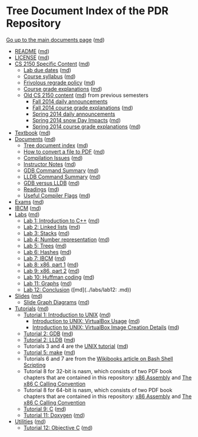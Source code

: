 # Tree Document Index of the PDR Repository

[Go up to the main documents page](index.html) ([md](index.md))

- [README](../README.html) ([md](../README.md))
- [LICENSE](../LICENSE.html) ([md](../LICENSE.md))
- [CS 2150 Specific Content](../uva/index.html) ([md](../uva/index.md))
    - [Lab due dates](../uva/labduedates.html) ([md](../uva/labduedates.md))
    - [Course syllabus](../uva/syllabus.html) ([md](../uva/syllabus.md))
    - [Frivolous regrade policy](../uva/frivolous-regrades.html) ([md](../uva/frivolous-regrades.md))
    - [Course grade explanations](../uva/grades.html) ([md](../uva/grades.md))
	- [Old CS 2150 content](../uva/old/index.html) ([md](../uva/old/index.md)) from previous semesters
        - [Fall 2014 daily announcements](../uva/old/daily-announcements-fall-2014.html)
        - [Fall 2014 course grade explanations](../uva/old/grades-fall-2014.html) ([md](../uva/old/grades-fall-2014.md))
        - [Spring 2014 daily announcements](../uva/old/daily-announcements-spring-2014.html)
    	- [Spring 2014 snow Day Impacts](../uva/old/snowdays-spring-2014.html) ([md](../uva/old/snowdays-spring-2014.md))
	    - [Spring 2014 course grade explanations](../uva/old/grades-spring-2014.html) ([md](../uva/old/grades-spring-2014.md))
- [Textbook](../book/index.html) ([md](../book/index.md))
- [Documents](../docs/index.html) ([md](../docs/index.md))
    - [Tree document index](../docs/tree.html) ([md](../docs/tree.md))
    - [How to convert a file to PDF](../docs/convert_to_pdf.html) ([md](../docs/convert_to_pdf.md))
    - [Compilation Issues](../docs/compilation.html) ([md](../docs/compilation.md))
    - [Instructor Notes](../docs/instructor.html) ([md](../docs/instructor.md))
    - [GDB Command Summary](../docs/gdb_summary.html) ([md](../docs/gdb_summary.md))
    - [LLDB Command Summary](../docs/lldb_summary.html) ([md](../docs/lldb_summary.md))
	- [GDB versus LLDB](../docs/gdb_vs_lldb.html) ([md](../docs/gdb_vs_lldb.md))
	- [Readings](../docs/readings.html) ([md](../docs/readings.md))
    - [Useful Compiler Flags](../docs/compiler_flags.html) ([md](../docs/compiler_flags.md))
- [Exams](../exams/index.html) ([md](../exams/index.md))
- [IBCM](../ibcm/ibcm.html) ([md](../ibcm/ibcm.md))
- [Labs](../labs/index.html) ([md](../labs/index.md))
    - [Lab 1: Introduction to C++](../labs/lab01/index.html) ([md](../labs/lab01/index.md))
    - [Lab 2: Linked lists](../labs/lab02/index.html) ([md](../labs/lab02/index.md))
    - [Lab 3: Stacks](../labs/lab03/index.html) ([md](../labs/lab03/index.md))
    - [Lab 4: Number representation](../labs/lab04/index.html) ([md](../labs/lab04/index.md))
    - [Lab 5: Trees](../labs/lab05/index.html) ([md](../labs/lab05/index.md))
    - [Lab 6: Hashes](../labs/lab06/index.html) ([md](../labs/lab06/index.md))
    - [Lab 7: IBCM](../labs/lab07/index.html) ([md](../labs/lab07/index.md))
    - [Lab 8: x86, part 1](../labs/lab08/index.html) ([md](../labs/lab08/index.md))
    - [Lab 9: x86, part 2](../labs/lab09/index.html) ([md](../labs/lab09/index.md))
    - [Lab 10: Huffman coding](../labs/lab10/index.html) ([md](../labs/lab10/index.md))
    - [Lab 11: Graphs](../labs/lab11/index.html) ([md](../labs/lab11/index.md))
    - [Lab 12: Conclusion](../labs/lab12/index.html) ([md](../labs/lab12: .md))
- [Slides](../slides/index.html) ([md](../slides/index.md))
    - [Slide Graph Diagrams](../slides/graphs/index.html) ([md](../slides/graphs/index.md))
- [Tutorials](../tutorials/index.html) ([md](../tutorials/index.md))
    - [Tutorial 1: Introduction to UNIX](../tutorials/01-intro-unix/index.html) ([md](../tutorials/01-intro-unix/index.md))
        - [Introduction to UNIX: VirtualBox Usage](../tutorials/01-intro-unix/virtual-box.html) ([md](../tutorials/01-intro-unix/virtual-box.md))
        - [Introduction to UNIX: VirtualBox Image Creation Details](../tutorials/01-intro-unix/vb-image-details.html) ([md](../tutorials/01-intro-unix/vb-image-details.md))
    - [Tutorial 2: GDB](../tutorials/02-gdb/index.html) ([md](../tutorials/02-gdb/index.md))
    - [Tutorial 2: LLDB](../tutorials/02-lldb/index.html) ([md](../tutorials/02-lldb/index.md))
	- Tutorials 3 and 4 are the [UNIX tutorial](../tutorials/03-04-more-unix/index.html) ([md](../tutorials/03-04-more-unix/index.md))
    - [Tutorial 5: make](../tutorials/05-make/index.html) ([md](../tutorials/05-make/index.md))
	- Tutorials 6 and 7 are from the [Wikibooks article on Bash Shell Scripting](http://en.wikibooks.org/wiki/Bash_Shell_Scripting)
    - Tutorial 8 for 32-bit is nasm, which consists of two PDF book chapters that are contained in this repository: [x86 Assembly](../book/x86-32bit-asm-chapter.pdf) and [The x86 C Calling Convention](../book/x86-32bit-ccc-chapter.pdf)
    - Tutorial 8 for 64-bit is nasm, which consists of two PDF book chapters that are contained in this repository: [x86 Assembly](../book/x86-64bit-asm-chapter.pdf) and [The x86 C Calling Convention](../book/x86-64bit-ccc-chapter.pdf)
    - [Tutorial 9: C](../tutorials/09-c/index.html) ([md](../tutorials/09-c/index.md))
	- [Tutorial 11: Doxygen](../tutorials/11-doxygen/index.html) ([md](../tutorials/11-doxygen/index.md))
- [Utilities](../utils/index.html) ([md](../utils/index.md))
    - [Tutorial 12: Objective C](../tutorials/12-objc/index.html) ([md](../tutorials/12-objc/index.md))

